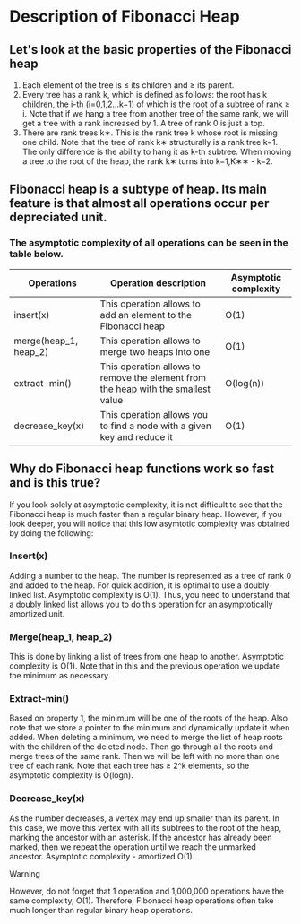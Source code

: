 # Description of Fibonacci Heap

## Let's look at the basic properties of the Fibonacci heap
1. Each element of the tree is ≤ its children and ≥ its parent.
2. Every tree has a rank k, which is defined as follows: the root has k children, the i-th (i=0,1,2...k−1) of which is the root of a subtree of rank ≥ i. Note that if we hang a tree from another tree of the same rank, we will get a tree with a rank increased by 1. A tree of rank 0 is just a top.
3. There are rank trees k∗. This is the rank tree k whose root is missing one child. Note that the tree of rank k∗ structurally is a rank tree k−1. The only difference is the ability to hang it as k-th subtree. When moving a tree to the root of the heap, the rank k∗ turns into k−1,K∗∗ - k−2.

## Fibonacci heap is a subtype of heap. Its main feature is that almost all operations occur per depreciated unit.
### The asymptotic complexity of all operations can be seen in the table below.
| Operations  | Operation description | Asymptotic complexity | 
| ------------- | ------------- | ---------- |
| insert(x) | This operation allows to add an element to the Fibonacci heap  | O(1) |
| merge(heap_1, heap_2)  | This operation allows to merge two heaps into one | O(1) |
| extract-min()  | This operation allows to remove the element from the heap with the smallest value | O(log(n)) |
| decrease_key(x)  | This operation allows you to find a node with a given key and reduce it | O(1) |

## Why do Fibonacci heap functions work so fast and is this true?
If you look solely at asymptotic complexity, it is not difficult to see that the Fibonacci heap is much faster than a regular binary heap. However, if you look deeper, you will notice that this low asymtotic complexity was obtained by doing the following:
### Insert(x)
Adding a number to the heap. The number is represented as a tree of rank 0 and added to the heap. For quick addition, it is optimal to use a doubly linked list. Asymptotic complexity is O(1). Thus, you need to understand that a doubly linked list allows you to do this operation for an asymptotically amortized unit.
### Merge(heap_1, heap_2)
This is done by linking a list of trees from one heap to another. Asymptotic complexity is O(1). Note that in this and the previous operation we update the minimum as necessary.
### Extract-min() 
Based on property 1, the minimum will be one of the roots of the heap. Also note that we store a pointer to the minimum and dynamically update it when added. When deleting a minimum, we need to merge the list of heap roots with the children of the deleted node. Then go through all the roots and merge trees of the same rank. Then we will be left with no more than one tree of each rank. Note that each tree has ≥ 2^k elements, so the asymptotic complexity is O(logn).
### Decrease_key(x)
As the number decreases, a vertex may end up smaller than its parent. In this case, we move this vertex with all its subtrees to the root of the heap, marking the ancestor with an asterisk. If the ancestor has already been marked, then we repeat the operation until we reach the unmarked ancestor. Asymptotic complexity - amortized O(1).

> [!WARNING]
> However, do not forget that 1 operation and 1,000,000 operations have the same complexity, O(1). Therefore, Fibonacci heap operations often take much longer than regular binary heap operations.
